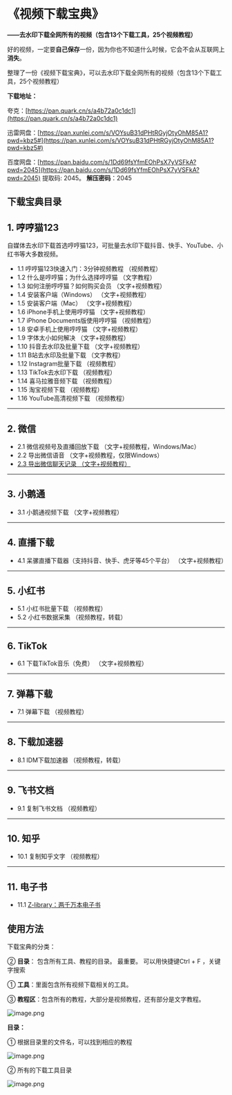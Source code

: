 # 《视频下载宝典》

**——去水印下载全网所有的视频（包含13个下载工具，25个视频教程）**



好的视频，一定要**自己保存**一份，因为你也不知道什么时候，它会不会从互联网上**消失**。 

整理了一份《视频下载宝典》，可以去水印下载全网所有的视频（包含13个下载工具，25个视频教程）

**下载地址：**


夸克：[https://pan.quark.cn/s/a4b72a0c1dc1](https://pan.quark.cn/s/a4b72a0c1dc1)

迅雷网盘：[https://pan.xunlei.com/s/VOYsuB31dPHtRGyjOtyOhM85A1?pwd=kbz5#](https://pan.xunlei.com/s/VOYsuB31dPHtRGyjOtyOhM85A1?pwd=kbz5#)

百度网盘：[https://pan.baidu.com/s/1Dd69fsYfmEOhPsX7yVSFkA?pwd=2045](https://pan.baidu.com/s/1Dd69fsYfmEOhPsX7yVSFkA?pwd=2045) 提取码: 2045。   **解压密码**：2045



## 下载宝典目录

## 1. 哼哼猫123
自媒体去水印下载首选哼哼猫123，可批量去水印下载抖音、快手、YouTube、小红书等大多数视频。

- 1.1 哼哼猫123快速入门：3分钟视频教程 （视频教程）
- 1.2 什么是哼哼猫；为什么选择哼哼猫 （文字教程）
- 1.3 如何注册哼哼猫？如何购买会员 （文字+视频教程）
- 1.4 安装客户端（Windows） （文字+视频教程）
- 1.5 安装客户端（Mac） （文字+视频教程）
- 1.6 iPhone手机上使用哼哼猫 （文字+视频教程）
- 1.7 iPhone Documents版使用哼哼猫 （视频教程）
- 1.8 安卓手机上使用哼哼猫 （文字+视频教程）
- 1.9 字体太小如何解决 （文字+视频教程）
- 1.10 抖音去水印及批量下载 （文字+视频教程）
- 1.11 B站去水印及批量下载 （文字教程）
- 1.12 Instagram批量下载 （视频教程）
- 1.13 TikTok去水印下载 （视频教程）
- 1.14 喜马拉雅音频下载 （视频教程）
- 1.15 淘宝视频下载 （视频教程）
- 1.16 YouTube高清视频下载 （视频教程）

---

## 2. 微信

- 2.1 微信视频号及直播回放下载 （文字+视频教程，Windows/Mac）
- 2.2 导出微信语音 （文字+视频教程，仅限Windows）
- [2.3 导出微信聊天记录 （文字+视频教程）](Articles/2.3.如何导出微信聊天记录.md)

---

## 3. 小鹅通

- 3.1 小鹅通视频下载 （文字+视频教程）

---

## 4. 直播下载

- 4.1 呆骡直播下载器（支持抖音、快手、虎牙等45个平台） （文字+视频教程）

---

## 5. 小红书

- 5.1 小红书批量下载 （视频教程）
- 5.2 小红书数据采集 （视频教程，转载）

---

## 6. TikTok

- 6.1 下载TikTok音乐（免费） （文字+视频教程）

---

## 7. 弹幕下载

- 7.1 弹幕下载 （视频教程）

---

## 8. 下载加速器

- 8.1 IDM下载加速器 （视频教程，转载）

---

## 9. 飞书文档

- 9.1 复制飞书文档 （视频教程）

---

## 10. 知乎

- 10.1 复制知乎文字 （视频教程）

---

## 11. 电子书

- 11.1 [Z-library：两千万本电子书](https://tsg.rymdh.com/)



## 使用方法

下载宝典的分类：

② **目录**： 包含所有工具、教程的目录。 最重要。  可以用快捷键Ctrl + F ，关键字搜索

① **工具**：里面包含所有视频下载相关的工具。 

③ **教程区**：包含所有的教程，大部分是视频教程，还有部分是文字教程。 

![image.png](https://mdnice007.oss-cn-beijing.aliyuncs.com/obsidian/202508301052136.png)


**目录：**

① 根据目录里的文件名，可以找到相应的教程

![image.png](https://mdnice007.oss-cn-beijing.aliyuncs.com/obsidian/202508301124182.png)

② 所有的下载工具目录

![image.png](https://mdnice007.oss-cn-beijing.aliyuncs.com/obsidian/202508301125276.png)

## 